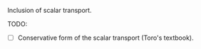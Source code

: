 Inclusion of scalar transport.

TODO: 
- [ ] Conservative form of the scalar transport (Toro's textbook).
